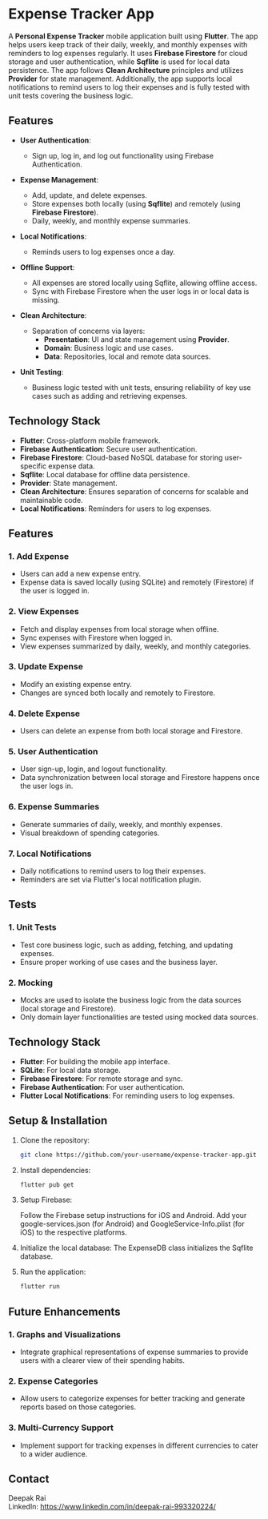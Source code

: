 # Expense Tracker App

A **Personal Expense Tracker** mobile application built using **Flutter**. The app helps users keep track of their daily, weekly, and monthly expenses with reminders to log expenses regularly. It uses **Firebase Firestore** for cloud storage and user authentication, while **Sqflite** is used for local data persistence. The app follows **Clean Architecture** principles and utilizes **Provider** for state management. Additionally, the app supports local notifications to remind users to log their expenses and is fully tested with unit tests covering the business logic.

## Features

- **User Authentication**: 
  - Sign up, log in, and log out functionality using Firebase Authentication.
  
- **Expense Management**:
  - Add, update, and delete expenses.
  - Store expenses both locally (using **Sqflite**) and remotely (using **Firebase Firestore**).
  - Daily, weekly, and monthly expense summaries.
  
- **Local Notifications**:
  - Reminds users to log expenses once a day.

- **Offline Support**:
  - All expenses are stored locally using Sqflite, allowing offline access.
  - Sync with Firebase Firestore when the user logs in or local data is missing.

- **Clean Architecture**:
  - Separation of concerns via layers: 
    - **Presentation**: UI and state management using **Provider**.
    - **Domain**: Business logic and use cases.
    - **Data**: Repositories, local and remote data sources.

- **Unit Testing**:
  - Business logic tested with unit tests, ensuring reliability of key use cases such as adding and retrieving expenses.

## Technology Stack

- **Flutter**: Cross-platform mobile framework.
- **Firebase Authentication**: Secure user authentication.
- **Firebase Firestore**: Cloud-based NoSQL database for storing user-specific expense data.
- **Sqflite**: Local database for offline data persistence.
- **Provider**: State management.
- **Clean Architecture**: Ensures separation of concerns for scalable and maintainable code.
- **Local Notifications**: Reminders for users to log expenses.


## Features

### 1. Add Expense
- Users can add a new expense entry.
- Expense data is saved locally (using SQLite) and remotely (Firestore) if the user is logged in.

### 2. View Expenses
- Fetch and display expenses from local storage when offline.
- Sync expenses with Firestore when logged in.
- View expenses summarized by daily, weekly, and monthly categories.

### 3. Update Expense
- Modify an existing expense entry.
- Changes are synced both locally and remotely to Firestore.

### 4. Delete Expense
- Users can delete an expense from both local storage and Firestore.

### 5. User Authentication
- User sign-up, login, and logout functionality.
- Data synchronization between local storage and Firestore happens once the user logs in.

### 6. Expense Summaries
- Generate summaries of daily, weekly, and monthly expenses.
- Visual breakdown of spending categories.

### 7. Local Notifications
- Daily notifications to remind users to log their expenses.
- Reminders are set via Flutter's local notification plugin.

## Tests

### 1. Unit Tests
- Test core business logic, such as adding, fetching, and updating expenses.
- Ensure proper working of use cases and the business layer.

### 2. Mocking
- Mocks are used to isolate the business logic from the data sources (local storage and Firestore).
- Only domain layer functionalities are tested using mocked data sources.

## Technology Stack
- **Flutter**: For building the mobile app interface.
- **SQLite**: For local data storage.
- **Firebase Firestore**: For remote storage and sync.
- **Firebase Authentication**: For user authentication.
- **Flutter Local Notifications**: For reminding users to log expenses.

## Setup & Installation

1. Clone the repository:
   ```bash
   git clone https://github.com/your-username/expense-tracker-app.git

2. Install dependencies:
   ```bash
   flutter pub get

3. Setup Firebase:

   Follow the Firebase setup instructions for iOS and Android.
   Add your google-services.json (for Android) and GoogleService-Info.plist (for iOS) to the respective platforms.


4. Initialize the local database: The ExpenseDB class initializes the Sqflite database.

5. Run the application:
   ```bash
   flutter run 


## Future Enhancements

### 1. Graphs and Visualizations
- Integrate graphical representations of expense summaries to provide users with a clearer view of their spending habits.
  
### 2. Expense Categories
- Allow users to categorize expenses for better tracking and generate reports based on those categories.

### 3. Multi-Currency Support
- Implement support for tracking expenses in different currencies to cater to a wider audience.


## Contact
Deepak Rai   
LinkedIn: https://www.linkedin.com/in/deepak-rai-993320224/
